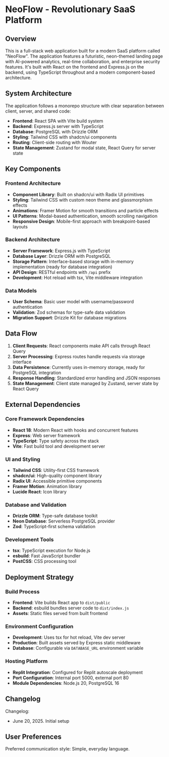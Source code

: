 # NeoFlow - Revolutionary SaaS Platform

## Overview

This is a full-stack web application built for a modern SaaS platform called "NeoFlow". The application features a futuristic, neon-themed landing page with AI-powered analytics, real-time collaboration, and enterprise security features. It's built with React on the frontend and Express.js on the backend, using TypeScript throughout and a modern component-based architecture.

## System Architecture

The application follows a monorepo structure with clear separation between client, server, and shared code:

- **Frontend**: React SPA with Vite build system
- **Backend**: Express.js server with TypeScript
- **Database**: PostgreSQL with Drizzle ORM
- **Styling**: Tailwind CSS with shadcn/ui components
- **Routing**: Client-side routing with Wouter
- **State Management**: Zustand for modal state, React Query for server state

## Key Components

### Frontend Architecture
- **Component Library**: Built on shadcn/ui with Radix UI primitives
- **Styling**: Tailwind CSS with custom neon theme and glassmorphism effects
- **Animations**: Framer Motion for smooth transitions and particle effects
- **UI Patterns**: Modal-based authentication, smooth scrolling navigation
- **Responsive Design**: Mobile-first approach with breakpoint-based layouts

### Backend Architecture
- **Server Framework**: Express.js with TypeScript
- **Database Layer**: Drizzle ORM with PostgreSQL
- **Storage Pattern**: Interface-based storage with in-memory implementation (ready for database integration)
- **API Design**: RESTful endpoints with `/api` prefix
- **Development**: Hot reload with tsx, Vite middleware integration

### Data Models
- **User Schema**: Basic user model with username/password authentication
- **Validation**: Zod schemas for type-safe data validation
- **Migration Support**: Drizzle Kit for database migrations

## Data Flow

1. **Client Requests**: React components make API calls through React Query
2. **Server Processing**: Express routes handle requests via storage interface
3. **Data Persistence**: Currently uses in-memory storage, ready for PostgreSQL integration
4. **Response Handling**: Standardized error handling and JSON responses
5. **State Management**: Client state managed by Zustand, server state by React Query

## External Dependencies

### Core Framework Dependencies
- **React 18**: Modern React with hooks and concurrent features
- **Express**: Web server framework
- **TypeScript**: Type safety across the stack
- **Vite**: Fast build tool and development server

### UI and Styling
- **Tailwind CSS**: Utility-first CSS framework
- **shadcn/ui**: High-quality component library
- **Radix UI**: Accessible primitive components
- **Framer Motion**: Animation library
- **Lucide React**: Icon library

### Database and Validation
- **Drizzle ORM**: Type-safe database toolkit
- **Neon Database**: Serverless PostgreSQL provider
- **Zod**: TypeScript-first schema validation

### Development Tools
- **tsx**: TypeScript execution for Node.js
- **esbuild**: Fast JavaScript bundler
- **PostCSS**: CSS processing tool

## Deployment Strategy

### Build Process
- **Frontend**: Vite builds React app to `dist/public`
- **Backend**: esbuild bundles server code to `dist/index.js`
- **Assets**: Static files served from built frontend

### Environment Configuration
- **Development**: Uses tsx for hot reload, Vite dev server
- **Production**: Built assets served by Express static middleware
- **Database**: Configurable via `DATABASE_URL` environment variable

### Hosting Platform
- **Replit Integration**: Configured for Replit autoscale deployment
- **Port Configuration**: Internal port 5000, external port 80
- **Module Dependencies**: Node.js 20, PostgreSQL 16

## Changelog

Changelog:
- June 20, 2025. Initial setup

## User Preferences

Preferred communication style: Simple, everyday language.